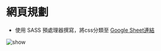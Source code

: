 # 網頁規劃
* 使用 SASS 預處理器撰寫，將css分類至
[Google Sheet連結](https://docs.google.com/spreadsheets/d/1rNWZ4yJougUZdqlRf3pWIx89TD6GssHWkXyUts-uelE/edit#gid=11445657)

![show](https://myoctocat.com/assets/images/base-octocat.svg)
